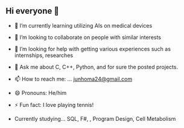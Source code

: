 ## Hi everyone 👋

- 🌱 I’m currently learning utilizing AIs on medical devices
- 👯 I’m looking to collaborate on people with similar interests
- 🤔 I’m looking for help with getting various experiences such as internships, researches
- 💬 Ask me about C, C++, Python, and for sure the posted projects.
- 📫 How to reach me: ... junhoma24@gmail.com
- 😄 Pronouns: He/him
- ⚡ Fun fact: I love playing tennis!

- Currently studying... SQL, F#, , Program Design, Cell Metabolism
